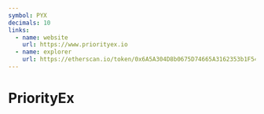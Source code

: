 ```yaml
---
symbol: PYX
decimals: 10
links:
  - name: website
    url: https://www.priorityex.io
  - name: explorer
    url: https://etherscan.io/token/0x6A5A304D8b0675D74665A3162353b1F5440B23d1
---
```


# PriorityEx
